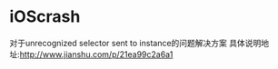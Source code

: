 # iOScrash
对于unrecognized selector sent to instance的问题解决方案
具体说明地址:http://www.jianshu.com/p/21ea99c2a6a1
